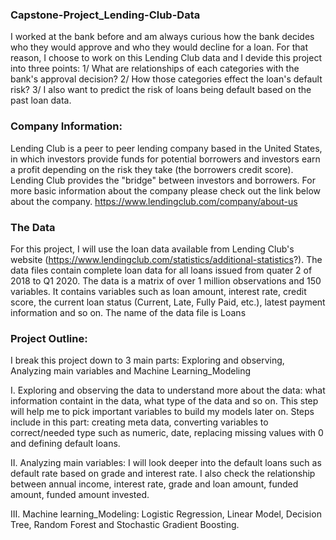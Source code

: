 ### Capstone-Project_Lending-Club-Data
I worked at the bank before and am always curious how the bank decides who they would approve and who they would decline for a loan. For that reason, I choose to work on this Lending Club data and I devide this project into three points:
1/ What are relationships of each categories with the bank's approval decision? 
2/ How those categories effect the loan's default risk?
3/ I also want to predict the risk of loans being default based on the past loan data. 

### Company Information:
Lending Club is a peer to peer lending company based in the United States, in which investors provide funds for potential borrowers and investors earn a profit depending on the risk they take (the borrowers credit score). Lending Club provides the "bridge" between investors and borrowers. For more basic information about the company please check out the link below about the company.
<https://www.lendingclub.com/company/about-us>

### The Data
For this project, I will use the loan data available from Lending Club's website (https://www.lendingclub.com/statistics/additional-statistics?).
The data files contain complete loan data for all loans issued from quater 2 of 2018 to Q1 2020. The data is a matrix of over 1 million observations and 150 variables. It contains variables such as loan amount, interest rate, credit score, the current loan status (Current, Late, Fully Paid, etc.), latest payment information and so on. The name of the data file is Loans

### Project Outline: 
I break this project down to 3 main parts: Exploring and observing, Analyzing main variables and Machine Learning_Modeling

I. Exploring and observing the data to understand more about the data: what information containt in the data, what type of the data and so on. This step will help me to pick important variables to build my models later on. Steps include in this part: creating meta data, converting variables to correct/needed type such as numeric, date, replacing missing values with 0 and defining default loans.


II. Analyzing main variables: I will look deeper into the default loans such as default rate based on grade and interest rate. I also check the relationship between annual income, interest rate, grade and loan amount, funded amount, funded amount invested.

III. Machine learning_Modeling: Logistic Regression, Linear Model, Decision Tree, Random Forest and Stochastic Gradient Boosting.


